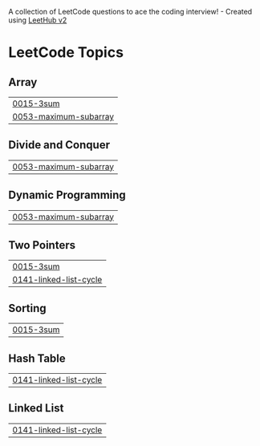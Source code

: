 A collection of LeetCode questions to ace the coding interview! - Created using [LeetHub v2](https://github.com/arunbhardwaj/LeetHub-2.0)
<!---LeetCode Topics Start-->
# LeetCode Topics
## Array
|  |
| ------- |
| [0015-3sum](https://github.com/Alokpatel88/LeetCode/tree/master/0015-3sum) |
| [0053-maximum-subarray](https://github.com/Alokpatel88/LeetCode/tree/master/0053-maximum-subarray) |
## Divide and Conquer
|  |
| ------- |
| [0053-maximum-subarray](https://github.com/Alokpatel88/LeetCode/tree/master/0053-maximum-subarray) |
## Dynamic Programming
|  |
| ------- |
| [0053-maximum-subarray](https://github.com/Alokpatel88/LeetCode/tree/master/0053-maximum-subarray) |
## Two Pointers
|  |
| ------- |
| [0015-3sum](https://github.com/Alokpatel88/LeetCode/tree/master/0015-3sum) |
| [0141-linked-list-cycle](https://github.com/Alokpatel88/LeetCode/tree/master/0141-linked-list-cycle) |
## Sorting
|  |
| ------- |
| [0015-3sum](https://github.com/Alokpatel88/LeetCode/tree/master/0015-3sum) |
## Hash Table
|  |
| ------- |
| [0141-linked-list-cycle](https://github.com/Alokpatel88/LeetCode/tree/master/0141-linked-list-cycle) |
## Linked List
|  |
| ------- |
| [0141-linked-list-cycle](https://github.com/Alokpatel88/LeetCode/tree/master/0141-linked-list-cycle) |
<!---LeetCode Topics End-->